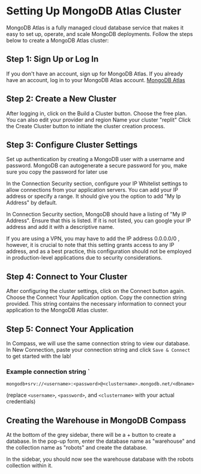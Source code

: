 # Setting Up MongoDB Atlas Cluster
MongoDB Atlas is a fully managed cloud database service that makes it easy to set up, operate, and scale MongoDB deployments. Follow the steps below to create a MongoDB Atlas cluster:
## Step 1: Sign Up or Log In
If you don't have an account, sign up for MongoDB Atlas. If you already have an account, log in to your MongoDB Atlas account.
[MongoDB Atlas](https://cloud.mongodb.com/)
## Step 2: Create a New Cluster
After logging in, click on the Build a Cluster button.
Choose the free plan. You can also edit your provider and region
Name your cluster "replit"
Click the Create Cluster button to initiate the cluster creation process.

## Step 3: Configure Cluster Settings
Set up authentication by creating a MongoDB user with a username and password. MongoDB can autogenerate a secure password for you, make sure you copy the password for later use

In the Connection Security section, configure your IP Whitelist settings to allow connections from your application servers. You can add your IP address or specify a range. It should give you the option to add "My Ip Address" by default.


In Connection Security section, MongoDB should have a listing of "My IP Address". Ensure that this is listed. If it is not listed, you can google your IP address and add it with a descriptive name. 

If you are using a VPN, you may have to add the IP address 0.0.0.0/0 , however, it is crucial to note that this setting grants access to any IP address, and as a best practice, this configuration should not be employed in production-level applications due to security considerations.

## Step 4: Connect to Your Cluster
After configuring the cluster settings, click on the Connect button again.
Choose the Connect Your Application option.
Copy the connection string provided. This string contains the necessary information to connect your application to the MongoDB Atlas cluster.

## Step 5: Connect Your Application
In Compass, we will use the same connection string to view our database. In New Connection, paste your connection string and click `Save & Connect` to get started with the lab!

### Example connection string `
`mongodb+srv://<username>:<password>@<clustername>.mongodb.net/<dbname>`

(replace `<username>`, `<password>`, and `<clustername>` with your actual credentials)


## Creating the Warehouse in MongoDB Compass
At the bottom of the grey sidebar, there will be a + button to create a database. In the pop-up form, enter the database name as "warehouse" and the collection name as "robots" and create the database.

In the sidebar, you should now see the warehouse database with the robots collection within it.